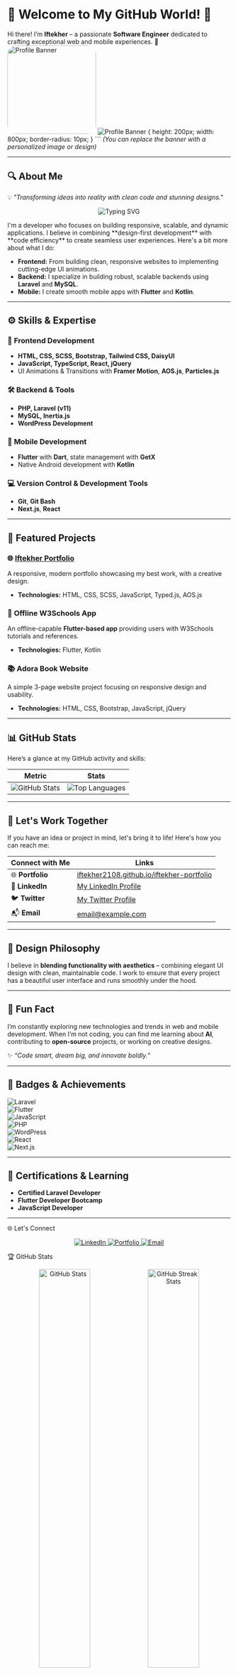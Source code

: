 
# 🌟 Welcome to My GitHub World! 🌟  
Hi there! I’m **Iftekher** – a passionate **Software Engineer** dedicated to crafting exceptional web and mobile experiences. 🚀  
<img src="https://iftekher-mahmud.netlify.app/_next/image?url=%2Fimage%2Fbanner.jpg&w=640&q=75" alt="Profile Banner" style="height: 200px; width: 200px; border-radius: 20px;">
![Profile Banner](https://iftekher-mahmud.netlify.app/_next/image?url=%2Fimage%2Fbanner.jpg&w=640&q=75) { height: 200px; width: 800px; border-radius: 10px; }   ``` 
*(You can replace the banner with a personalized image or design)*  

---

## 🔍 **About Me**  
💡 _"Transforming ideas into reality with clean code and stunning designs."_  
<p align="center"> <img src="https://readme-typing-svg.demolab.com?font=Fira+Code&size=22&pause=1000&color=0087D8&center=true&vCenter=true&width=500&lines=Software+Engineer+%7C+Web+%26+Mobile+Developer;Open-Source+Enthusiast;Building+User-Friendly+Applications" alt="Typing SVG" /> </p>
I'm a developer who focuses on building responsive, scalable, and dynamic applications. I believe in combining **design-first development** with **code efficiency** to create seamless user experiences. Here's a bit more about what I do:

- **Frontend:** From building clean, responsive websites to implementing cutting-edge UI animations.
- **Backend:** I specialize in building robust, scalable backends using **Laravel** and **MySQL**.
- **Mobile:** I create smooth mobile apps with **Flutter** and **Kotlin**.

---

## ⚙️ **Skills & Expertise**  

### 🎨 **Frontend Development**  
- **HTML, CSS, SCSS, Bootstrap, Tailwind CSS, DaisyUI**  
- **JavaScript, TypeScript, React, jQuery**  
- UI Animations & Transitions with **Framer Motion**, **AOS.js**, **Particles.js**  

### 🛠️ **Backend & Tools**  
- **PHP, Laravel (v11)**  
- **MySQL, Inertia.js**  
- **WordPress Development**  

### 📱 **Mobile Development**  
- **Flutter** with **Dart**, state management with **GetX**  
- Native Android development with **Kotlin**

### 💻 **Version Control & Development Tools**  
- **Git**, **Git Bash**  
- **Next.js**, **React**

---

## 🚀 **Featured Projects**  
### 🌐 **[Iftekher Portfolio](https://iftekher2108.github.io/iftekher-portfolio)**  
A responsive, modern portfolio showcasing my best work, with a creative design.  
- **Technologies:** HTML, CSS, SCSS, JavaScript, Typed.js, AOS.js

### 📱 **Offline W3Schools App**  
An offline-capable **Flutter-based app** providing users with W3Schools tutorials and references.  
- **Technologies:** Flutter, Kotlin

### 📚 **Adora Book Website**  
A simple 3-page website project focusing on responsive design and usability.  
- **Technologies:** HTML, CSS, Bootstrap, JavaScript, jQuery

---

## 📊 **GitHub Stats**  
Here’s a glance at my GitHub activity and skills:  

| **Metric**                 | **Stats**                                                   |  
|----------------------------|-------------------------------------------------------------|  
| ![GitHub Stats](https://github-readme-stats.vercel.app/api?username=iftekher2108&show_icons=true&theme=radical) | ![Top Languages](https://github-readme-stats.vercel.app/api/top-langs/?username=iftekher2108&layout=compact&theme=radical) |  

---

## 💼 **Let's Work Together**  
If you have an idea or project in mind, let's bring it to life! Here's how you can reach me:  

| **Connect with Me**         | **Links**                                                   |  
|-----------------------------|-------------------------------------------------------------|  
| 🌐 **Portfolio**             | [iftekher2108.github.io/iftekher-portfolio](https://iftekher2108.github.io/iftekher-portfolio) |  
| 💼 **LinkedIn**              | [My LinkedIn Profile](#)                                    |  
| 🐦 **Twitter**               | [My Twitter Profile](#)                                     |  
| 📬 **Email**                 | [email@example.com](mailto:email@example.com)               |  

---

## 🎨 **Design Philosophy**  
I believe in **blending functionality with aesthetics** – combining elegant UI design with clean, maintainable code. I work to ensure that every project has a beautiful user interface and runs smoothly under the hood.

---

## 🚀 **Fun Fact**  
I’m constantly exploring new technologies and trends in web and mobile development. When I’m not coding, you can find me learning about **AI**, contributing to **open-source** projects, or working on creative designs.  

✨ _“Code smart, dream big, and innovate boldly.”_  

---

## 🔗 **Badges & Achievements**  
![Laravel](https://img.shields.io/badge/Laravel-ff2d20?style=flat&logo=laravel&logoColor=white)  
![Flutter](https://img.shields.io/badge/Flutter-02569B?style=flat&logo=flutter&logoColor=white)  
![JavaScript](https://img.shields.io/badge/JavaScript-F7DF1E?style=flat&logo=javascript&logoColor=black)  
![PHP](https://img.shields.io/badge/PHP-777BB4?style=flat&logo=php&logoColor=white)  
![WordPress](https://img.shields.io/badge/WordPress-21759B?style=flat&logo=wordpress&logoColor=white)  
![React](https://img.shields.io/badge/React-61DAFB?style=flat&logo=react&logoColor=black)  
![Next.js](https://img.shields.io/badge/Next.js-000000?style=flat&logo=next.js&logoColor=white)  

---

## 📄 **Certifications & Learning**  
- **Certified Laravel Developer**  
- **Flutter Developer Bootcamp**  
- **JavaScript Developer**

---

🌐 Let's Connect
<p align="center"> <a href="https://linkedin.com/in/your-profile" target="_blank"> <img src="https://img.shields.io/badge/-LinkedIn-0077B5?style=for-the-badge&logo=linkedin&logoColor=white" alt="LinkedIn"> </a> <a href="https://iftekher2108.github.io/iftekher-portfolio" target="_blank"> <img src="https://img.shields.io/badge/-Portfolio-000000?style=for-the-badge&logo=google-chrome&logoColor=white" alt="Portfolio"> </a> <a href="mailto:your.email@example.com"> <img src="https://img.shields.io/badge/-Email-EA4335?style=for-the-badge&logo=gmail&logoColor=white" alt="Email"> </a> </p>

🏆 GitHub Stats
<p align="center"> <img src="https://github-readme-stats.vercel.app/api?username=iftekher2108&show_icons=true&theme=radical" alt="GitHub Stats" width="48%"/> <img src="https://github-readme-streak-stats.herokuapp.com/?user=iftekher2108&theme=radical" alt="GitHub Streak Stats" width="48%"/> </p>


